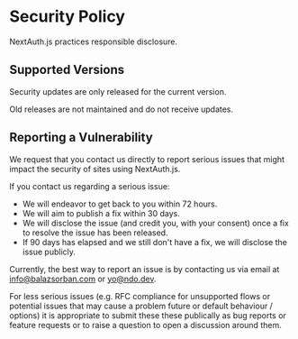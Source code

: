 # Security Policy

NextAuth.js practices responsible disclosure.

## Supported Versions

Security updates are only released for the current version.

Old releases are not maintained and do not receive updates.

## Reporting a Vulnerability

We request that you contact us directly to report serious issues that might impact the security of sites using NextAuth.js.

If you contact us regarding a serious issue:

- We will endeavor to get back to you within 72 hours.
- We will aim to publish a fix within 30 days.
- We will disclose the issue (and credit you, with your consent) once a fix to resolve the issue has been released.
- If 90 days has elapsed and we still don't have a fix, we will disclose the issue publicly.

Currently, the best way to report an issue is by contacting us via email at info@balazsorban.com or yo@ndo.dev.

For less serious issues (e.g. RFC compliance for unsupported flows or potential issues that may cause a problem future or default behaviour / options) it is appropriate to submit these these publically as bug reports or feature requests or to raise a question to open a discussion around them.
